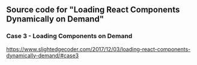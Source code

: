 ## Source code for "Loading React Components Dynamically on Demand"
### Case 3 - Loading Components on Demand


https://www.slightedgecoder.com/2017/12/03/loading-react-components-dynamically-demand/#case3

